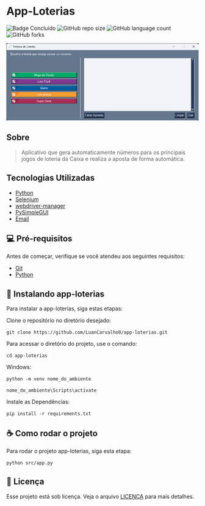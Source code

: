 # App-Loterias

![Badge Concluído](https://img.shields.io/static/v1?label=Status&message=Concluído&color=success&style=for-the-badge)
![GitHub repo size](https://img.shields.io/github/repo-size/luancarvalho0/app-loterias?style=for-the-badge)
![GitHub language count](https://img.shields.io/github/languages/count/luancarvalho0/app-loterias?style=for-the-badge)
![GitHub forks](https://img.shields.io/github/forks/luancarvalho0/app-loterias?style=for-the-badge)


<img src="./img/tela.png" alt="imagem da tela principal">

## Sobre

> Aplicativo que gera automaticamente números para os principais jogos de loteria da Caixa e realiza a aposta de forma automática.


##  Tecnologias Utilizadas

* [Python](https://www.python.org/)
* [Selenium](https://selenium-python.readthedocs.io/)
* [webdriver-manager](https://pypi.org/project/webdriver-manager/)
* [PySimpleGUI](https://www.pysimplegui.org/en/latest/)
* [Email](https://docs.python.org/3/library/email.examples.html)

## 💻 Pré-requisitos

Antes de começar, verifique se você atendeu aos seguintes requisitos:

* [Git](https://git-scm.com/)
* [Python](https://www.python.org/)

## 🚀 Instalando app-loterias

Para instalar a app-loterias, siga estas etapas:

Clone o repositório no diretório desejado:
```
git clone https://github.com/LuanCarvalho0/app-loterias.git
```

Para acessar o diretório do projeto, use o comando:
```
cd app-loterias
```

Windows:
```
python -m venv nome_do_ambiente
```

```
nome_do_ambiente\Scripts\activate
```

Instale as Dependências:
```
pip install -r requirements.txt
```

## ☕ Como rodar o projeto

Para rodar o projeto app-loterias, siga esta etapa:

```
python src/app.py
```

## 📝 Licença

Esse projeto está sob licença. Veja o arquivo [LICENÇA](LICENSE) para mais detalhes.
